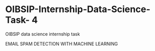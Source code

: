 # OIBSIP-Internship-Data-Science-Task- 4 
OIBSIP  data science internship task 


EMAIL SPAM DETECTION WITH MACHINE LEARNING
